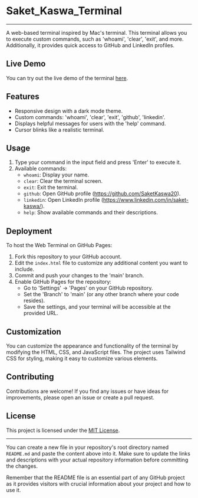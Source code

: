 # Saket_Kaswa_Terminal

---

A web-based terminal inspired by Mac's terminal. This terminal allows you to execute custom commands, such as 'whoami', 'clear', 'exit', and more. Additionally, it provides quick access to GitHub and LinkedIn profiles.

## Live Demo

You can try out the live demo of the terminal [here](https://your-github-username.github.io/web-terminal).

## Features

- Responsive design with a dark mode theme.
- Custom commands: 'whoami', 'clear', 'exit', 'github', 'linkedin'.
- Displays helpful messages for users with the 'help' command.
- Cursor blinks like a realistic terminal.

## Usage

1. Type your command in the input field and press 'Enter' to execute it.
2. Available commands:
   - `whoami`: Display your name.
   - `clear`: Clear the terminal screen.
   - `exit`: Exit the terminal.
   - `github`: Open GitHub profile (https://github.com/SaketKaswa20).
   - `linkedin`: Open LinkedIn profile (https://www.linkedin.com/in/saket-kaswa/).
   - `help`: Show available commands and their descriptions.

## Deployment

To host the Web Terminal on GitHub Pages:

1. Fork this repository to your GitHub account.
2. Edit the `index.html` file to customize any additional content you want to include.
3. Commit and push your changes to the 'main' branch.
4. Enable GitHub Pages for the repository:
   - Go to 'Settings' -> 'Pages' on your GitHub repository.
   - Set the 'Branch' to 'main' (or any other branch where your code resides).
   - Save the settings, and your terminal will be accessible at the provided URL.

## Customization

You can customize the appearance and functionality of the terminal by modifying the HTML, CSS, and JavaScript files. The project uses Tailwind CSS for styling, making it easy to customize various elements.

## Contributing

Contributions are welcome! If you find any issues or have ideas for improvements, please open an issue or create a pull request.

## License

This project is licensed under the [MIT License](LICENSE).

---

You can create a new file in your repository's root directory named `README.md` and paste the content above into it. Make sure to update the links and descriptions with your actual repository information before committing the changes.

Remember that the README file is an essential part of any GitHub project as it provides visitors with crucial information about your project and how to use it.
